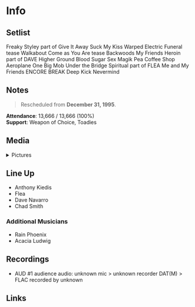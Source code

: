 # Info

## Setlist

Freaky Styley part of
Give It Away
Suck My Kiss
Warped
Electric Funeral tease
Walkabout
Come as You Are tease
Backwoods
My Friends
Heroin part of DAVE
Higher Ground
Blood Sugar Sex Magik
Pea
Coffee Shop
Aeroplane
One Big Mob
Under the Bridge
Spiritual part of FLEA
Me and My Friends
ENCORE BREAK
Deep Kick
Nevermind

## Notes

> Rescheduled from **December 31, 1995**.

**Attendance**: 13,666 / 13,666 (100%)
<br>
**Support**: Weapon of Choice, Toadies

## Media 

<details>
  <summary>Pictures</summary>
  <!--<img alt="Setlist" title="Setlist" src="_.jpg" height="200" />-->
</details>

## Line Up

* Anthony Kiedis
* Flea
* Dave Navarro
* Chad Smith

### Additional Musicians

* Rain Phoenix  
* Acacia Ludwig

## Recordings

* AUD #1 audience audio: unknown mic > unknown recorder DAT(M) > FLAC recorded by unknown

## Links

